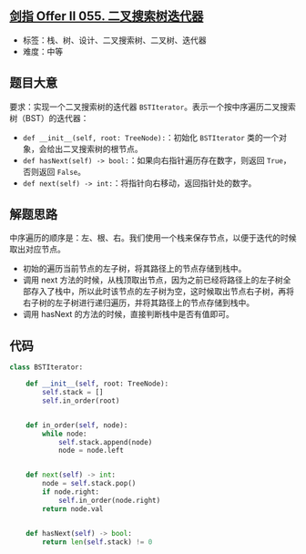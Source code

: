 ## [剑指 Offer II 055. 二叉搜索树迭代器](https://leetcode-cn.com/problems/kTOapQ/)

- 标签：栈、树、设计、二叉搜索树、二叉树、迭代器
- 难度：中等

## 题目大意

要求：实现一个二叉搜索树的迭代器 `BSTIterator`。表示一个按中序遍历二叉搜索树（BST）的迭代器：

- `def __init__(self, root: TreeNode):`：初始化 `BSTIterator` 类的一个对象，会给出二叉搜索树的根节点。
- `def hasNext(self) -> bool:`：如果向右指针遍历存在数字，则返回 `True`，否则返回 `False`。
- `def next(self) -> int:`：将指针向右移动，返回指针处的数字。

## 解题思路

中序遍历的顺序是：左、根、右。我们使用一个栈来保存节点，以便于迭代的时候取出对应节点。

- 初始的遍历当前节点的左子树，将其路径上的节点存储到栈中。
- 调用 next 方法的时候，从栈顶取出节点，因为之前已经将路径上的左子树全部存入了栈中，所以此时该节点的左子树为空，这时候取出节点右子树，再将右子树的左子树进行递归遍历，并将其路径上的节点存储到栈中。
- 调用 hasNext 的方法的时候，直接判断栈中是否有值即可。

## 代码

```Python
class BSTIterator:

    def __init__(self, root: TreeNode):
        self.stack = []
        self.in_order(root)


    def in_order(self, node):
        while node:
            self.stack.append(node)
            node = node.left


    def next(self) -> int:
        node = self.stack.pop()
        if node.right:
            self.in_order(node.right)
        return node.val


    def hasNext(self) -> bool:
        return len(self.stack) != 0
```

